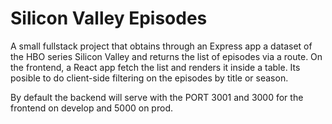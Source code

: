# Silicon Valley Episodes

A small fullstack project that obtains through an Express app a dataset of the HBO series Silicon Valley
and returns the list of episodes via a route. On the frontend, a React app fetch the list and
renders it inside a table. Its posible to do client-side filtering on the episodes by title or season.

By default the backend will serve with the PORT 3001 and 3000 for the frontend on develop and 5000 on prod. 